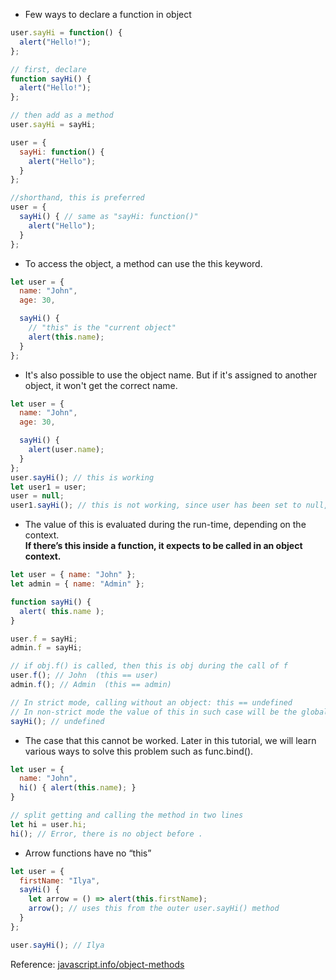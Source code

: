 * Few ways to declare a function in object
```js
user.sayHi = function() {
  alert("Hello!");
};
```
```js
// first, declare
function sayHi() {
  alert("Hello!");
};

// then add as a method
user.sayHi = sayHi;
```
```js
user = {
  sayHi: function() {
    alert("Hello");
  }
};

//shorthand, this is preferred
user = {
  sayHi() { // same as "sayHi: function()"
    alert("Hello");
  }
};
```
* To access the object, a method can use the this keyword.
```js
let user = {
  name: "John",
  age: 30,

  sayHi() {
    // "this" is the "current object"
    alert(this.name);
  }
};
```
* It's also possible to use the object name. But if it's assigned to another object, it won't get the correct name.
```js
let user = {
  name: "John",
  age: 30,

  sayHi() {
    alert(user.name);
  }
};
user.sayHi(); // this is working
let user1 = user;
user = null; 
user1.sayHi(); // this is not working, since user has been set to null, however, if use this, it will work
```
* The value of this is evaluated during the run-time, depending on the context.  
**If there’s this inside a function, it expects to be called in an object context.**
```js
let user = { name: "John" };
let admin = { name: "Admin" };

function sayHi() {
  alert( this.name );
}

user.f = sayHi;
admin.f = sayHi;

// if obj.f() is called, then this is obj during the call of f
user.f(); // John  (this == user)
admin.f(); // Admin  (this == admin)

// In strict mode, calling without an object: this == undefined
// In non-strict mode the value of this in such case will be the global object
sayHi(); // undefined
```
* The case that this cannot be worked. Later in this tutorial, we will learn various ways to solve this problem such as func.bind().
```js
let user = {
  name: "John",
  hi() { alert(this.name); }
}

// split getting and calling the method in two lines
let hi = user.hi;
hi(); // Error, there is no object before .
```
* Arrow functions have no “this”
```js
let user = {
  firstName: "Ilya",
  sayHi() {
    let arrow = () => alert(this.firstName);
    arrow(); // uses this from the outer user.sayHi() method
  }
};

user.sayHi(); // Ilya
```

Reference: [javascript.info/object-methods](https://javascript.info/object-methods)
